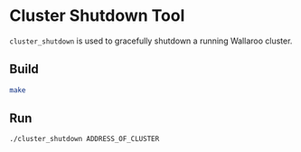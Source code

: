 # Cluster Shutdown Tool

`cluster_shutdown` is used to gracefully shutdown a running Wallaroo cluster.

## Build

```bash
make
```

## Run

```bash
./cluster_shutdown ADDRESS_OF_CLUSTER
```
